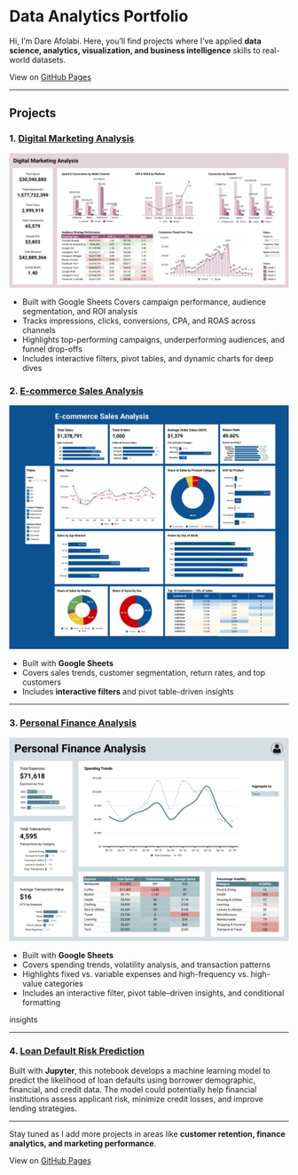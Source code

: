 # Data Analytics Portfolio 

 Hi, I’m Dare Afolabi. Here, you’ll find projects where I’ve applied **data science, analytics, visualization, and business intelligence** skills to real-world datasets.

View on [GitHub Pages](https://dare-afolabi.github.io/data-analytics-portfolio/)

---

## Projects

### 1. [Digital Marketing Analysis](./digital-marketing-analysis)
![Digital Marketing Analysis Dashboard Screenshot](./digital-marketing-analysis/dashboard.jpg)  
-	Built with Google Sheets
	Covers campaign performance, audience segmentation, and ROI analysis
- Tracks impressions, clicks, conversions, CPA, and ROAS across channels
-	Highlights top-performing campaigns, underperforming audiences, and funnel drop-offs
- Includes interactive filters, pivot tables, and dynamic charts for deep dives

### 2. [E-commerce Sales Analysis](./ecommerce-sales-analysis)
![E-commerce Dashboard Screenshot](./ecommerce-sales-analysis/dashboard.jpg)  
- Built with **Google Sheets**  
- Covers sales trends, customer segmentation, return rates, and top customers  
- Includes **interactive filters** and pivot table-driven insights  

---

### 3. [Personal Finance Analysis](./personal-finance-analysis)
![E-commerce Dashboard Screenshot](./personal-finance-analysis/dashboard.jpeg)
- Built with **Google Sheets** 
- Covers spending trends, volatility analysis, and transaction patterns  
- Highlights fixed vs. variable expenses and high-frequency vs. high-value categories  
- Includes an interactive filter, pivot table–driven insights, and conditional formatting

insights  

---

### 4. [Loan Default Risk Prediction](./loan-defaul-risk-prediction)
Built with **Jupyter**, this notebook develops a machine learning model to predict the likelihood of loan defaults using borrower demographic, financial, and credit data. The model could potentially help financial institutions assess applicant risk, minimize credit losses, and improve lending strategies.

---

Stay tuned as I add more projects in areas like **customer retention, finance analytics, and marketing performance**.

View on [GitHub Pages](https://dare-afolabi.github.io/data-analytics-portfolio/)
